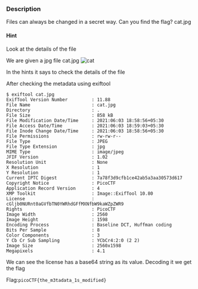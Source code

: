 ### Description
Files can always be changed in a secret way. Can you find the flag? cat.jpg

#### Hint
Look at the details of the file

We are given a jpg file cat.jpg
![cat](https://user-images.githubusercontent.com/71893695/120835886-8e5fde80-c582-11eb-8753-0ae579fd27f1.jpg)
 
In the hints it says to check the details of the file

After checking the metadata using exiftool
```
$ exiftool cat.jpg
ExifTool Version Number         : 11.88
File Name                       : cat.jpg
Directory                       : .
File Size                       : 858 kB
File Modification Date/Time     : 2021:06:03 18:58:56+05:30
File Access Date/Time           : 2021:06:03 18:59:03+05:30
File Inode Change Date/Time     : 2021:06:03 18:58:56+05:30
File Permissions                : rw-rw-r--
File Type                       : JPEG
File Type Extension             : jpg
MIME Type                       : image/jpeg
JFIF Version                    : 1.02
Resolution Unit                 : None
X Resolution                    : 1
Y Resolution                    : 1
Current IPTC Digest             : 7a78f3d9cfb1ce42ab5a3aa30573d617
Copyright Notice                : PicoCTF
Application Record Version      : 4
XMP Toolkit                     : Image::ExifTool 10.80
License                         : cGljb0NURnt0aGVfbTN0YWRhdGFfMXNfbW9kaWZpZWR9
Rights                          : PicoCTF
Image Width                     : 2560
Image Height                    : 1598
Encoding Process                : Baseline DCT, Huffman coding
Bits Per Sample                 : 8
Color Components                : 3
Y Cb Cr Sub Sampling            : YCbCr4:2:0 (2 2)
Image Size                      : 2560x1598
Megapixels                      : 4.1
```
We can see the license has a base64 string as its value. Decoding it we get the flag 

Flag:`picoCTF{the_m3tadata_1s_modified}`
